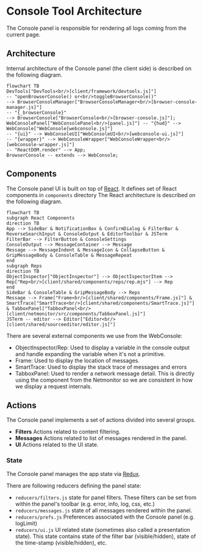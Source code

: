 # Console Tool Architecture

The Console panel is responsible for rendering all logs coming from the current page.

## Architecture

Internal architecture of the Console panel (the client side) is described
on the following diagram.

```{mermaid}
flowchart TB
DevTools["DevTools<br/>[client/framework/devtools.js]"]
-- "openBrowserConsole() or<br/>toggleBrowserConsole()"
--> BrowserConsoleManager["BrowserConsoleManager<br/>[browser-console-manager.js]"]
-- "{_browserConsole}"
--> BrowserConsole["BrowserConsole<br/>[browser-console.js]"];
WebConsolePanel["WebConsolePanel<br/>[panel.js]"] -- "{hud}" --> WebConsole["WebConsole[webconsole.js]"]
-- "{ui}" --> WebConsoleUI["WebConsoleUI<br/>[webconsole-ui.js]"]
-- "{wrapper}" --> WebConsoleWrapper["WebConsoleWrapper<br/>[webconsole-wrapper.js]"]
-- "ReactDOM.render" --> App;
BrowserConsole -- extends --> WebConsole;
```


## Components

The Console panel UI is built on top of [React](../frontend/react.md). It defines set of React components in `components` directory
The React architecture is described on the following diagram.

```{mermaid}
flowchart TB
subgraph React Components
direction TB
App --> SideBar & NotificationBox & ConfirmDialog & FilterBar & ReverseSearchInput & ConsoleOutput & EditorToolbar & JSTerm
FilterBar --> FilterButton & ConsoleSettings
ConsoleOutput --> MessageContainer --> Message
Message --> MessageIndent & MessageIcon & CollapseButton & GripMessageBody & ConsoleTable & MessageRepeat
end
subgraph Reps
direction TB
ObjectInspector["ObjectInspector"] --> ObjectIspectorItem --> Rep["Rep<br/>[client/shared/components/reps/rep.mjs"] --> Rep
end
SideBar & ConsoleTable & GripMessageBody --> Reps
Message --> Frame["Frame<br/>[client/shared/components/Frame.js]"] & SmartTrace["SmartTrace<br/>[client/shared/components/SmartTrace.js]"] & TabboxPanel["TabboxPanel<br/>[client/netmonitor/src/components/TabboxPanel.js]"]
JSTerm -- editor --> Editor["Editor<br/>[client/shared/sourceeditor/editor.js]"]
```

There are several external components we use from the WebConsole:
- ObjectInspector/Rep: Used to display a variable in the console output and handle expanding the variable when it's not a primitive.
- Frame: Used to display the location of messages.
- SmartTrace: Used to display the stack trace of messages and errors
- TabboxPanel: Used to render a network message detail. This is directly using the component from the Netmonitor so we are consistent in how we display a request internals.

## Actions

The Console panel implements a set of actions divided into several groups.

- **Filters** Actions related to content filtering.
- **Messages** Actions related to list of messages rendered in the panel.
- **UI** Actions related to the UI state.

### State

The Console panel manages the app state via [Redux](../frontend/redux.md).

There are following reducers defining the panel state:

- `reducers/filters.js` state for panel filters. These filters can be set from within the panel's toolbar (e.g. error, info, log, css, etc.)
- `reducers/messages.js` state of all messages rendered within the panel.
- `reducers/prefs.js` Preferences associated with the Console panel (e.g. logLimit)
- `reducers/ui.js` UI related state (sometimes also called a presentation state). This state contains state of the filter bar (visible/hidden), state of the time-stamp (visible/hidden), etc.
